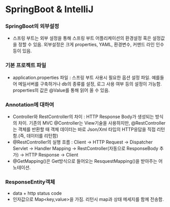 # SpringBoot & IntelliJ

### SpringBoot의 외부설정
- 스프링 부트는 외부 설정을 통해 스프링 부트 어플리케이션의 환경설정 혹은 설정값을 정할 수 있음. 외부설정은 크게 properties, YAML, 환경변수, 커맨드 라인 인수 등이 있음.

### 기본 프로젝트 파일
- application.properties 파일 : 
  스프링 부트 사용시 필요한 옵션 설정 파일.
  예를들어 메일서버를 구축하거나 db의 종류를 설정, 로그 사용 여부 등의 설정이 가능함.
  properties의 값은 @Value를 통해 읽어 올 수 있음.
  
### Annotation에 대하여
- Controller와 RestController의 차이 : HTTP Response Body가 생성되는 방식의 차이.
  기존의 MVC @Controller는 View기술을 사용하지만, @RestController는 객체를 반환할 때 객체 데이터는 바로     Json/Xml 타입의 HTTP응답을 직접 리턴함.(즉, 데이터를 리턴함)
- @RestController의 실행 흐름 : Client -> HTTP Request -> Dispatcher Servlet -> Handler Mapping -> RestController(자동으로 ResponseBody 추가) -> HTTP Response -> Client
- @GetMapping()은 Get방식으로 들어오는 ResquestMapping()을 받아주는 어노테이션.

### ResponseEntity객체
- data + http status code
- 인자값으로 Map<key,value>을 가짐. 리턴시 map과 상태 메세지를 함께 전송함.

